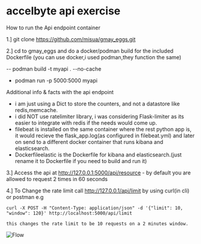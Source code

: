 # accelbyte api exercise


How to run the Api endpoint container


1.] git clone https://github.com/misua/gmay_eggs.git


2.] cd to gmay_eggs and do a docker/podman build for the included Dockerfile (you can use docker,i used podman,they function the same)


   -- podman build -t myapi . --no-cache
   - podman run -p 5000:5000 myapi

   Additional info & facts with the api endpoint
   - i am just using a Dict to store the counters, and not a datastore like redis,memcache.
   - i did NOT use ratelimiter library, i was considering Flask-limiter as its easier to integrate with redis if the needs would come up.
   - filebeat is installed on the same container where the rest python app is, it would recieve the flask_app.log(as configured in filebeat.yml) and
     later on send to a different docker container that runs kibana and elasticsearch.
   - Dockerfileelastic is the Dockerfile for kibana and elasticsearch.(just rename it to Dockerfile if you need to build and run it)

     
3.] Access the api at http://127.0.0.1:5000/api/resource - by default you are allowed to request 2 times in 60 seconds

4.] To Change the rate limit call http://127.0.0.1/api/limit by using curl(in cli) or postman e.g 


    curl -X POST -H "Content-Type: application/json" -d '{"limit": 10, "window": 120}' http://localhost:5000/api/limit

    this changes the rate limit to be 10 requests on a 2 minutes window.

![Flow](https://raw.githubusercontent.com/misua/gmay_eggs/main/accelbyte.png)

